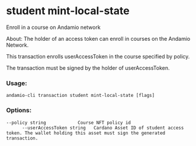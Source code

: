 # student mint-local-state
Enroll in a course on Andamio network


About:
The holder of an access token can enroll in courses on the Andamio Network.

This transaction enrolls userAccessToken in the course specified by policy.

The transaction must be signed by the holder of userAccessToken.



### Usage:
```
andamio-cli transaction student mint-local-state [flags]

```

### Options:
```
--policy string            Course NFT policy id
      --userAccessToken string   Cardano Asset ID of student access token. The wallet holding this asset must sign the generated transaction.
```

